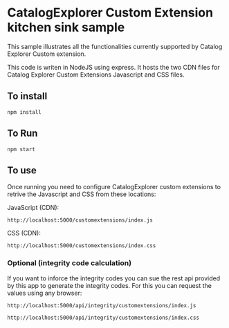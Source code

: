 # CatalogExplorer Custom Extension kitchen sink sample

This sample illustrates all the functionalities currently supported by Catalog Explorer Custom extension.

This code is writen in NodeJS using express. 
It hosts the two CDN files for Catalog Explorer Custom Extensions Javascript and CSS files.


## To install
```
npm install
```

## To Run
```
npm start
```

## To use
Once running you need to configure CatalogExplorer custom extensions to retrive the Javascript and CSS from these locations:

JavaScript (CDN):
```
http://localhost:5000/customextensions/index.js
```

CSS (CDN):
```
http://localhost:5000/customextensions/index.css
```

### Optional (integrity code calculation)
If you want to inforce the integrity codes you can sue the rest api provided by this app to generate the integrity codes. For this you can request the values using any browser:
```
http://localhost:5000/api/integrity/customextensions/index.js

http://localhost:5000/api/integrity/customextensions/index.css
```



